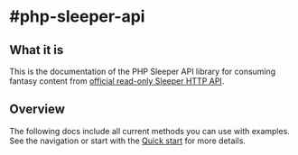 #php-sleeper-api
===================

## What it is

This is the documentation of the PHP Sleeper API library for consuming fantasy content from [official read-only Sleeper HTTP API](https://docs.sleeper.app/).

## Overview

The following docs include all current methods you can use with examples. See the navigation or start with the [Quick start](quickstart.md) for more details.
